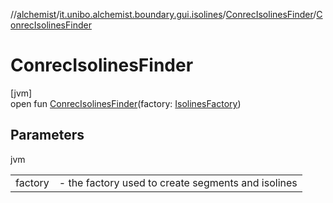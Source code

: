 //[alchemist](../../../index.md)/[it.unibo.alchemist.boundary.gui.isolines](../index.md)/[ConrecIsolinesFinder](index.md)/[ConrecIsolinesFinder](-conrec-isolines-finder.md)

# ConrecIsolinesFinder

[jvm]\
open fun [ConrecIsolinesFinder](-conrec-isolines-finder.md)(factory: [IsolinesFactory](../-isolines-factory/index.md))

## Parameters

jvm

| | |
|---|---|
| factory | - the factory used to create segments and isolines |
